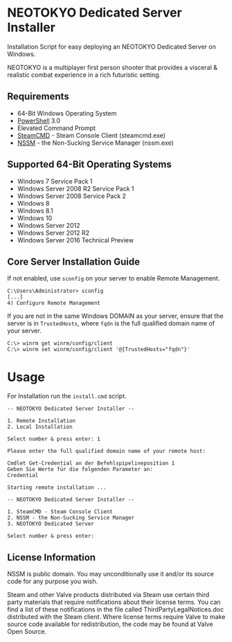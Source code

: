# NEOTOKYO Dedicated Server Installer

Installation Script for easy deploying an NEOTOKYO Dedicated Server on Windows.

NEOTOKYO is a multiplayer first person shooter that provides a visceral & realistic combat experience in a rich futuristic setting.

## Requirements

* 64-Bit Windows Operating System
* [PowerShell](https://www.microsoft.com/en-us/download/details.aspx?id=34595) 3.0
* Elevated Command Prompt
* [SteamCMD](https://developer.valvesoftware.com/wiki/SteamCMD) - Steam Console Client (steamcmd.exe)
* [NSSM](http://www.nssm.cc) - the Non-Sucking Service Manager (nssm.exe)

## Supported 64-Bit Operating Systems

* Windows 7 Service Pack 1
* Windows Server 2008 R2 Service Pack 1
* Windows Server 2008 Service Pack 2
* Windows 8
* Windows 8.1
* Windows 10
* Windows Server 2012
* Windows Server 2012 R2
* Windows Server 2016 Technical Preview

## Core Server Installation Guide

If not enabled, use `sconfig` on your server to enable Remote Management.

	C:\Users\Administrator> sconfig
	[...]
	4) Configure Remote Management

If you are not in the same Windows DOMAIN as your server, ensure that the server is in `TrustedHosts`, where `fqdn` is the full qualified domain name of your server.

	C:\> winrm get winrm/config/client
	C:\> winrm set winrm/config/client '@{TrustedHosts="fqdn"}'

# Usage

For Installation run the `install.cmd` script.

	-- NEOTOKYO Dedicated Server Installer --

	1. Remote Installation
	2. Local Installation

	Select number & press enter: 1

	Please enter the full qualified domain name of your remote host:

	Cmdlet Get-Credential an der Befehlspipelineposition 1
	Geben Sie Werte für die folgenden Parameter an:
	Credential

	Starting remote installation ...

	-- NEOTOKYO Dedicated Server Installer --

	1. SteamCMD - Steam Console Client
	2. NSSM - the Non-Sucking Service Manager
	3. NEOTOKYO Dedicated Server

	Select number & press enter:

## License Information

NSSM is public domain. You may unconditionally use it and/or its source code for any purpose you wish.

Steam and other Valve products distributed via Steam use certain third party materials that require notifications about their license terms. You can find a list of these notifications in the file called ThirdPartyLegalNotices.doc distributed with the Steam client. Where license terms require Valve to make source code available for redistribution, the code may be found at Valve Open Source.

